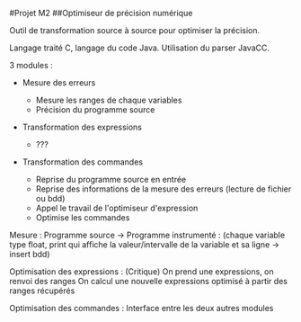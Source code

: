 #Projet M2
##Optimiseur de précision numérique

Outil de transformation source à source pour optimiser la précision.

Langage traité C, langage du code Java.
Utilisation du parser JavaCC.

3 modules :
- Mesure des erreurs
   - Mesure les ranges de chaque variables
   - Précision du programme source

- Transformation des expressions
   - ???

- Transformation des commandes
   - Reprise du programme source en entrée
   - Reprise des informations de la mesure des erreurs (lecture de fichier ou bdd)
   - Appel le travail de l'optimiseur d'expression
   - Optimise les commandes


Mesure :
   Programme source -> Programme instrumenté : (chaque variable type float, print qui affiche la valeur/intervalle de la variable et sa ligne -> insert bdd)
   
Optimisation des expressions : (Critique)
   On prend une expressions, on renvoi des ranges
   On calcul une nouvelle expressions optimisé à partir des ranges récupérés

Optimisation des commandes : 
   Interface entre les deux autres modules
   
